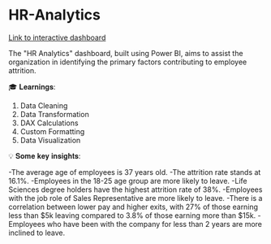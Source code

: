 
# HR-Analytics

[Link to interactive dashboard](https://app.powerbi.com/view?r=eyJrIjoiMDQwZDBkZDItZDE0ZS00ZmUyLWE0NmMtZGE3ZmRjOGIyZmYyIiwidCI6ImM2ZTU0OWIzLTVmNDUtNDAzMi1hYWU5LWQ0MjQ0ZGM1YjJjNCJ9)

The "HR Analytics" dashboard, built using Power BI, aims to assist the organization in identifying the primary factors contributing to employee attrition.

🎓 𝐋𝐞𝐚𝐫𝐧𝐢𝐧𝐠𝐬:

1. Data Cleaning
2. Data Transformation
3. DAX Calculations
4. Custom Formatting
5. Data Visualization

💡 𝐒𝐨𝐦𝐞 𝐤𝐞𝐲 𝐢𝐧𝐬𝐢𝐠𝐡𝐭𝐬:

-The average age of employees is 37 years old.
-The attrition rate stands at 16.1%.
-Employees in the 18-25 age group are more likely to leave.
-Life Sciences degree holders have the highest attrition rate of 38%.
-Employees with the job role of Sales Representative are more likely to leave.
-There is a correlation between lower pay and higher exits, with 27% of those earning less than $5k leaving compared to 3.8% of those earning more than $15k.
-Employees who have been with the company for less than 2 years are more inclined to leave.


